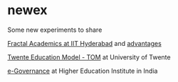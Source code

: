 # newex
Some new experiments to share  

[Fractal Academics at IIT Hyderabad](https://ee.iith.ac.in/assets/docs/Fractal%20Academic%20Booklet_v2e.pdf) and [advantages](https://iith.ac.in/academics/iith-advantages/)  

[Twente Education Model - TOM](https://www.utwente.nl/en/education/about-our-education/) at University of Twente  


[e-Governance](https://iitjammu.ac.in/eg) at Higher Education Institute in India   
